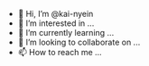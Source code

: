 - 👋 Hi, I’m @kai-nyein
- 👀 I’m interested in ...
- 🌱 I’m currently learning ...
- 💞️ I’m looking to collaborate on ...
- 📫 How to reach me ...

<!---
kai-nyein/kai-nyein is a ✨ special ✨ repository because its `README.md` (this file) appears on your GitHub profile.
You can click the Preview link to take a look at your changes.
--->
